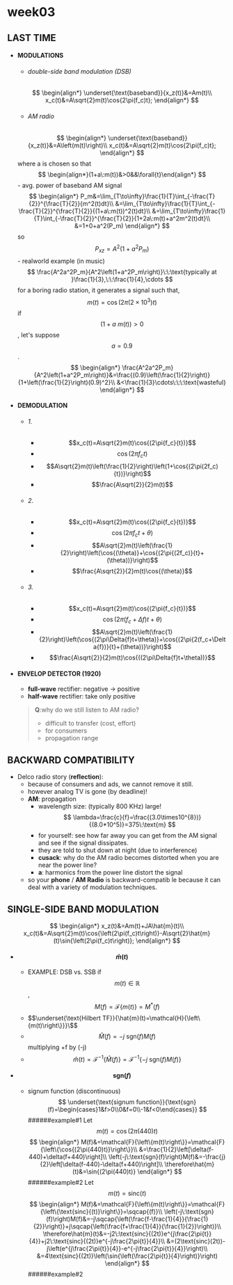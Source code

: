 # **week03**

## LAST TIME
- #### MODULATIONS
    - ###### double-side band modulation (DSB)
    $$
    \begin{align*}
    \underset{\text{baseband}}{x_z(t)}&=Am(t)\\
    x_c(t)&=A\sqrt{2}m(t)\cos{2\pi(f_c)t};
    \end{align*}
    $$
    - ###### AM radio
    $$
    \begin{align*}
    \underset{\text{baseband}}{x_z(t)}&=A\left(m(t)\right)\\
    x_c(t)&=A\sqrt{2}m(t)\cos{2\pi(f_c)t};
    \end{align*}
    $$
    where a is chosen so that 
    $$
    \begin{align*}(1+a\:m(t))&>0&&\forall{t}\end{align*}
    $$
        - avg. power of baseband AM signal
        $$
        \begin{align*}
        P_m&=\lim_{T\to\infty}\frac{1}{T}\int_{-\frac{T}{2}}^{\frac{T}{2}}{m^2(t)dt}\\
        &=\lim_{T\to\infty}\frac{1}{T}\int_{-\frac{T}{2}}^{\frac{T}{2}}{(1+a\:m(t))^2(t)dt}\\
        &=\lim_{T\to\infty}\frac{1}{T}\int_{-\frac{T}{2}}^{\frac{T}{2}}{1+2a\:m(t)+a^2m^2(t)dt}\\
        &=1+0+a^2(P_m)
        \end{align*}
        $$
        so
        $$
        P_{xz}=A^2\left(1+a^2P_m\right)
        $$
        - realworld example (in music)
        $$
        \frac{A^2a^2P_m}{A^2\left(1+a^2P_m\right)}\:\:\text{typically at }\frac{1}{3},\:\:\frac{1}{4},\cdots
        $$
        for a boring radio station, it generates a signal such that,
        $$
        m(t)=\cos{\left(2\pi(2\times10^3)t\right)}
        $$
        if $$(1+a\:m(t))>0$$, let's suppose $$a=0.9$$.
        $$
        \begin{align*}
        \frac{A^2a^2P_m}{A^2\left(1+a^2P_m\right)}&=\frac{(0.9)\left(\frac{1}{2}\right)}{1+\left(\frac{1}{2}\right)(0.9)^2}\\
        &<\frac{1}{3}\cdots\:\:\:\text{wasteful}
        \end{align*}
        $$

- #### DEMODULATION
    - ###### 1. 
        - $$x_c(t)=A\sqrt{2}m(t)\cos{(2\pi{f_c}{t})}$$
        - $$\cos{(2\pi{f_c}{t})}$$
        - $$A\sqrt{2}m(t)\left(\frac{1}{2}\right)\left(1+\cos{(2\pi(2f_c){t})}\right)$$
        - $$\frac{A\sqrt{2}}{2}m(t)$$
    
    - ###### 2.
        - $$x_c(t)=A\sqrt{2}m(t)\cos{(2\pi{f_c}{t})}$$
        - $$\cos{(2\pi{f_c}{t}+\theta)}$$
        - $$A\sqrt{2}m(t)\left(\frac{1}{2}\right)\left(\cos{(\theta)}+\cos{(2\pi{(2f_c)}{t}+(\theta))}\right)$$
        - $$\frac{A\sqrt{2}}{2}m(t)\cos{(\theta)}$$
    - ###### 3.
        - $$x_c(t)=A\sqrt{2}m(t)\cos{(2\pi{f_c}{t})}$$
        - $$\cos{(2\pi{(f_c+\Delta{f})}{t}+\theta)}$$
        - $$A\sqrt{2}m(t)\left(\frac{1}{2}\right)\left(\cos{(2\pi\Delta{f}t+\theta)}+\cos{(2\pi{2(f_c+\Delta{f})}{t}+(\theta))}\right)$$
        - $$\frac{A\sqrt{2}}{2}m(t)\cos{((2\pi\Delta{f}t+\theta))}$$

- #### ENVELOP DETECTOR (1920)
    - **full-wave** rectifier: negative -> positive
    - **half-wave** rectifier: take only positive 
    > **Q**:why do we still listen to AM radio?
    > - difficult to transfer (cost, effort)
    > - for consumers
    > - propagation range

## BACKWARD COMPATIBILITY
- Delco radio story (**reflection**):
    - because of consumers and ads, we cannot remove it still.
    - however analog TV is gone (by deadline)!
    - **AM**: propagation
        - wavelength size: (typically 800 KHz) large!
        $$
        \lambda=\frac{c}{f}=\frac{(3.0\times10^{8})}{(8.0*10^5)}=375\:\text{m}
        $$
        - for yourself: see how far away you can get from the AM signal and see if the signal dissipates.
        - they are told to shut down at night (due to interference)
        - **cusack**: why do the AM radio becomes distorted when you are near the power line?
        - **a**: harmonics from the power line distort the signal
    - so your **phone** / **AM Radio** is backward-compatib le because it can deal with a variety of modulation techniques.

## SINGLE-SIDE BAND MODULATION
$$
    \begin{align*}
    x_z(t)&=Am(t)+JA\hat{m}(t)\\
    x_c(t)&=A\sqrt{2}m(t)\cos{\left(2\pi(f_c)t\right)}-A\sqrt{2}\hat{m}(t)\sin{\left(2\pi(f_c)t\right)};
    \end{align*}
$$
 - #### $$\hat{m}(t)$$

    - EXAMPLE: DSB vs. SSB
    if $$m(t)\in\mathbb{R}$$ , $$M(f)=\mathcal{F}{\left\{m(t)\right\}}=M^*(f)$$   
    - $$\underset{\text{Hilbert TF}}{\hat{m}(t)=\mathcal{H}{\left\{m(t)\right\}}}\$$
    - $$\hat{M}(f)=-j\:\text{sgn}(f)M(f)$$ multiplying +f by (-j)
    - $$\hat{m}(t)=\mathcal{F}^{-1}{\left\{\hat{M}(f)\right\}}=\mathcal{F}^{-1}{\{-j\:\text{sgn}(f)M(f)\}}$$

- #### $$\text{sgn}(f)$$
    - signum function (discontinuous)
    $$
    \underset{\text{signum function}}{\text{sgn}(f)=\begin{cases}1&f>0\\0&f=0\\-1&f<0\end{cases}}
    $$
######example#1
    Let $$m(t)=\cos{(2\pi(440)t)}$$
    $$
    \begin{align*}
    M(f)&=\mathcal{F}{\left\{m(t)\right\}}=\mathcal{F}{\left\{\cos{(2\pi(440)t)}\right\}}\\
    &=\frac{1}{2}\left[\delta(f-440)+\delta(f+440)\right]\\
    \left(-j\:\text{sgn}(f)\right)M(f)&=-\frac{j}{2}\left[\delta(f-440)-\delta(f+440)\right]\\
    \therefore\hat{m}(t)&=\sin{(2\pi(440)t)}
    \end{align*}
    $$
######example#2
Let $$m(t)=\text{sinc}{(t)}$$
    $$
    \begin{align*}
    M(f)&=\mathcal{F}{\left\{m(t)\right\}}=\mathcal{F}{\left\{\text{sinc}{(t)}\right\}}=\sqcap{(f)}\\
    \left(-j\:\text{sgn}(f)\right)M(f)&=-j\sqcap{\left(\frac{f-\frac{1}{4}}{\frac{1}{2}}\right)}+j\sqcap{\left(\frac{f+\frac{1}{4}}{\frac{1}{2}}\right)}\\
    \therefore\hat{m}(t)&=-j2\:\text{sinc}{(2t)}e^{j\frac{2\pi{t}}{4}}+j2\:\text{sinc}{(2t)}e^{-j\frac{2\pi{t}}{4}}\\
    &=(2\text{sinc}(2t))-j\left(e^{j\frac{2\pi{t}}{4}}-e^{-j\frac{2\pi{t}}{4}}\right)\\
    &=4\text{sinc}{(2t)}\left(\sin{\left(\frac{2\pi{t}}{4}\right)}\right)
    \end{align*}
    $$
######example#2